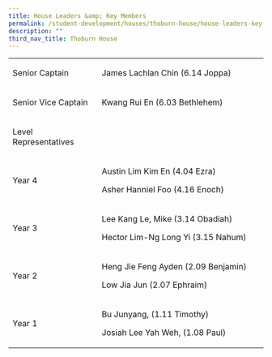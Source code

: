 ```yaml
---
title: House Leaders &amp; Key Members
permalink: /student-development/houses/thoburn-house/house-leaders-key-members/
description: ""
third_nav_title: Thoburn House
---
```

<table width="614">
<tbody>
<tr>
<td width="181">
<p>Senior Captain</p>
</td>
<td width="433">
<p>James Lachlan Chin (6.14 Joppa)</p>
</td>
</tr>
<tr>
<td width="181">
<p>Senior Vice Captain</p>
</td>
<td width="433">
<p>Kwang Rui En (6.03 Bethlehem)</p>
</td>
</tr>
<tr>
<td width="181">
<p>Level Representatives</p>
</td>
<td width="433">
</td>
</tr>
<tr>
<td width="181">
<p>Year 4</p>
</td>
<td width="433">
<p>Austin Lim Kim En (4.04 Ezra)</p>
<p>Asher Hanniel Foo (4.16 Enoch)</p>
</td>
</tr>
<tr>
<td width="181">
<p>Year 3</p>
</td>
<td width="433">
<p>Lee Kang Le, Mike (3.14 Obadiah)</p>
<p>Hector Lim-Ng Long Yi (3.15 Nahum)</p>
</td>
</tr>
<tr>
<td width="181">
<p>Year 2</p>
</td>
<td width="433">
<p>Heng Jie Feng Ayden (2.09 Benjamin)</p>
<p>Low Jia Jun (2.07 Ephraim)</p>
</td>
</tr>
<tr>
<td width="181">
<p>Year 1</p>
</td>
<td width="433">
<p>Bu Junyang, (1.11 Timothy)</p>
<p>Josiah Lee Yah Weh, (1.08 Paul)</p>
</td>
</tr>
</tbody>
</table>